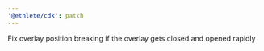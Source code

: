 ```yaml
---
'@ethlete/cdk': patch
---
```


Fix overlay position breaking if the overlay gets closed and opened rapidly
